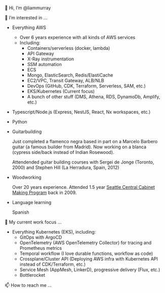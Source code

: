 👋 Hi, I’m @liammurray

👀 I’m interested in ...

- Everything AWS
 
  - Over 6 years experience with all kinds of AWS services 
  - Including: 
    - Containers/serverless (docker, lambda)
    - API Gateway
    - X-Ray instrumentation
    - SSM automation
    - ECS
    - Mongo, ElasticSearch, Redis/ElastiCache
    - EC2/VPC, Transit Gateway, ALB/NLB
    - DevOps (GitHub, CDK, Terraform, Serverless, SAM, etc.)
    - EKS/Kubernetes (Current focus)
    - A bunch of other stuff (DMS, Athena, RDS, DynamoDb, Amplify, etc.)

- Typescript/Node.js (Express, NestJS, React, Nx workspaces, etc.)

- Python

- Guitarbuilding 
  
  Just completed a flamenco negra based in part on a Marcelo Barbero guitar (a famous builder from Madrid). Now working on a blanca (cypress side/back instead of Indian Rosewood).
  
  Attendended guitar building courses with Sergei de Jonge (Toronto, 2000) and Stephen Hill (La Herradura, Spain, 2012)
 
- Woodworking
 
  Over 20 years experience. Attended 1.5 year [Seattle Central Cabinet Making Program](https://woodtech.seattlecentral.edu/) back in 2009.
  
- Language learning

  Spanish

🌱 My current work focus ...

  - Everything Kubernetes (EKS), including:
    - GitOps with ArgoCD 
    - OpenTelemetry (AWS OpenTelemetry Collector) for tracing and Prometheus metrics
    - Temporal workflow (I love durable functions, workflow as code)
    - Crossplane/Cluster API (Deploying AWS infra with Kubernetes API instead of CDK/Terraform, etc.)
    - Service Mesh (AppMesh, LinkerD), progressive delivery (Flux, etc.)
    - Bottlerocket


📫 How to reach me ...

<!---
liammurray/liammurray is a ✨ special ✨ repository because its `README.md` (this file) appears on your GitHub profile.
You can click the Preview link to take a look at your changes.
--->
